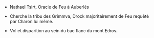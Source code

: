 - Nathael Tsirt, Oracle de Feu à Auberlès

- Cherche la tribu des Grimmva, Drock majoritairement de Feu requêté par Charon lui même.

- Vol et disparition au sein du bac flanc du mont Edros.